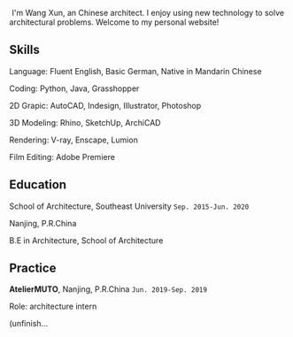 <img src="C:\Users\91629\Desktop\logo.png" style="zoom:5%;" /> I'm Wang Xun, an Chinese architect. I enjoy using new technology to solve architectural problems. Welcome to my personal website!

## Skills

Language: Fluent English, Basic German, Native in Mandarin Chinese

Coding: Python, Java, Grasshopper

2D Grapic: AutoCAD, Indesign, Illustrator, Photoshop

3D Modeling: Rhino, SketchUp, ArchiCAD

Rendering: V-ray, Enscape, Lumion

Film Editing: Adobe Premiere

## Education

School of Architecture, Southeast University `Sep. 2015-Jun. 2020`

Nanjing, P.R.China

B.E in Architecture, School of Architecture

## Practice

**AtelierMUTO**, Nanjing, P.R.China `Jun. 2019-Sep. 2019`

Role: architecture intern

(unfinish...
